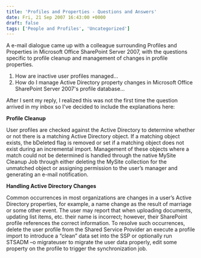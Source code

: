 ```yaml
---
title: 'Profiles and Properties - Questions and Answers'
date: Fri, 21 Sep 2007 16:43:00 +0000
draft: false
tags: ['People and Profiles', 'Uncategorized']
---
```


A e-mail dialogue came up with a colleague surrounding Profiles and Properties in Microsoft Office SharePoint Server 2007, with the questions specific to profile cleanup and management of changes in profile properties.

1.  How are inactive user profiles managed...
2.  How do I manage Active Directory property changes in Microsoft Office SharePoint Server 2007's profile database...

After I sent my reply, I realized this was not the first time the question arrived in my inbox so I've decided to include the explanations here:

**Profile Cleanup**

User profiles are checked against the Active Directory to determine whether or not there is a matching Active Directory object. If a matching object exists, the bDeleted flag is removed or set if a matching object does not exist during an incremental import. Management of these objects where a match could not be determined is handled through the native MySite Cleanup Job through either deleting the MySite collection for the unmatched object or assigning permission to the user’s manager and generating an e-mail notification.

**Handling Active Directory Changes**

Common occurrences in most organizations are changes in a user’s Active Directory properties, for example, a name change as the result of marriage or some other event. The user may report that when uploading documents, updating list items, etc. their name is incorrect; however, their SharePoint profile references the correct information. To resolve such occurrences, delete the user profile from the Shared Service Provider an execute a profile import to introduce a “clean” data set into the SSP or optionally run STSADM –o migrateuser to migrate the user data properly, edit some property on the profile to trigger the synchronization job.